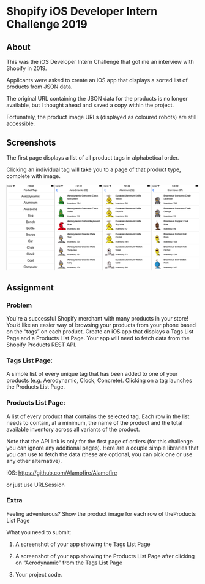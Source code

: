 # Shopify iOS Developer Intern Challenge 2019

## About

This was the iOS Developer Intern Challenge that got me an interview with Shopify in 2019.

Applicants were asked to create an iOS app that displays a sorted list of products from JSON data.

The original URL containing the JSON data for the products is no longer available, but I thought ahead and saved a copy within the project.

Fortunately, the product image URLs (displayed as coloured robots) are still accessible.


## Screenshots

The first page displays a list of all product tags in alphabetical order.

Clicking an individual tag will take you to a page of that product type, complete with image.

!["Screenshot"](https://raw.githubusercontent.com/michaelwangcode/shopify-challenge-2019/master/screenshots/screenshot.png)


## Assignment

### Problem

You're a successful Shopify merchant with many products in your store! You’d like an easier way of browsing your products from your phone based on the “tags” on each product. Create an iOS app that displays a ​Tags List Page​ and a ​Products List Page​. Your app will need to fetch data from the ​Shopify Products REST API​.

### Tags List Page: ​

A simple list of every unique tag that has been added to one of your products (e.g. Aerodynamic, Clock, Concrete). Clicking on a tag launches the Products List Page.

### Products List Page: 

​A list of every product that contains the selected tag. Each row in the list needs to contain, at a minimum, the name of the product and the total available inventory across all variants of the product.

Note that the ​API link​ is only for the first page of orders (for this challenge you can ignore any additional pages). Here are a couple simple libraries that you can use to fetch the data (these are optional, you can pick one or use any other alternative).

iOS: https://github.com/Alamofire/Alamofire​

or just use URLSession

### Extra

Feeling adventurous? Show the product image for each row of the ​Products List Page

What you need to submit:

1. A screenshot of your app showing the ​Tags List Page

2. A screenshot of your app showing the ​Products List Page ​after clicking on
“Aerodynamic” from the Tags List Page

3. Your project code.

